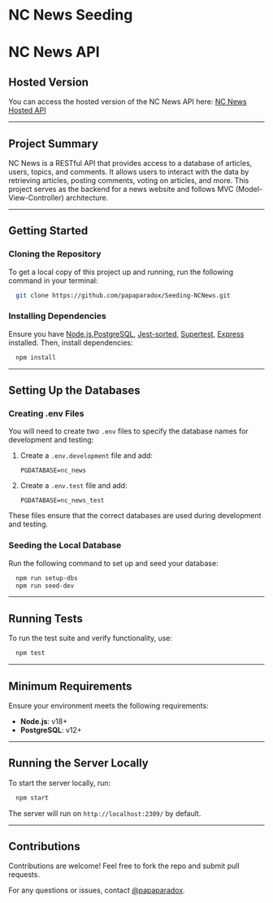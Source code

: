 # NC News Seeding

# NC News API

## Hosted Version

You can access the hosted version of the NC News API here: [NC News Hosted API](https://seeding-ncnews.onrender.com/api)

---

## Project Summary

NC News is a RESTful API that provides access to a database of articles, users, topics, and comments. It allows users to interact with the data by retrieving articles, posting comments, voting on articles, and more. This project serves as the backend for a news website and follows MVC (Model-View-Controller) architecture.

---

## Getting Started

### Cloning the Repository

To get a local copy of this project up and running, run the following command in your terminal:

```bash
  git clone https://github.com/papaparadox/Seeding-NCNews.git
```

### Installing Dependencies

Ensure you have [Node.js](https://nodejs.org/),[PostgreSQL](https://www.postgresql.org/), [Jest-sorted](https://www.npmjs.com/package/jest-sorted), [Supertest](https://www.npmjs.com/package/supertest), [Express](https://www.npmjs.com/package/express) installed. Then, install dependencies:

```bash
  npm install
```

---

## Setting Up the Databases

### Creating .env Files

You will need to create two `.env` files to specify the database names for development and testing:

1. Create a `.env.development` file and add:

   ```env
   PGDATABASE=nc_news
   ```

2. Create a `.env.test` file and add:

   ```env
   PGDATABASE=nc_news_test
   ```

These files ensure that the correct databases are used during development and testing.

### Seeding the Local Database

Run the following command to set up and seed your database:

```bash
  npm run setup-dbs
  npm run seed-dev
```

---

## Running Tests

To run the test suite and verify functionality, use:

```bash
  npm test
```

---

## Minimum Requirements

Ensure your environment meets the following requirements:

- **Node.js**: v18+
- **PostgreSQL**: v12+

---

## Running the Server Locally

To start the server locally, run:

```bash
  npm start
```

The server will run on `http://localhost:2309/` by default.

---

## Contributions

Contributions are welcome! Feel free to fork the repo and submit pull requests.

For any questions or issues, contact [@papaparadox](https://github.com/papaparadox).
